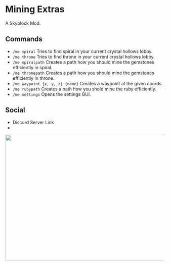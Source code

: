 # Mining Extras

A Skyblock Mod.
## Commands
  - `/me spiral` Tries to find spiral in your current crystal hollows lobby. 
  - `/me throne` Tries to find throne in your current crystal hollows lobby. 
  - `/me spiralpath` Creates a path how you should mine the gemstones efficiently in spiral.
  - `/me thronepath` Creates a path how you should mine the gemstones efficiently in throne.
  - `/me waypoint {x, y, z} {name}` Creates a waypoint at the given coords.
  - `/me rubypath` Creates a path how you shold mine the ruby efficiently.
  - `/me settings` Opens the settings GUI.

## Social
- Discord Server Link
- 
<img src="https://user-images.githubusercontent.com/117566457/204285139-ee2a9a07-503b-48c5-a5b2-559f9fd86ca7.png" width="600" height="400"/>



                                                                                                                                       

